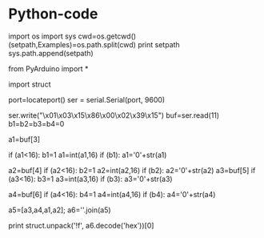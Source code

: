 # Python-code
import os
import sys
cwd=os.getcwd()
(setpath,Examples)=os.path.split(cwd)
print setpath
sys.path.append(setpath)

from PyArduino import *

import struct


port=locateport()
ser = serial.Serial(port, 9600)

ser.write("\x01\x03\x15\x86\x00\x02\x39\x15")
buf=ser.read(11)
b1=b2=b3=b4=0

a1=buf[3]

if (a1<16):
    b1=1
    a1=int(a1,16)
if (b1):
    a1='0'+str(a1)


a2=buf[4]
if (a2<16):
    b2=1
    a2=int(a2,16)
if (b2):
    a2='0'+str(a2)
    a3=buf[5]
if (a3<16):
    b3=1
    a3=int(a3,16)
if (b3):
    a3='0'+str(a3)

a4=buf[6]
if (a4<16):
    b4=1
    a4=int(a4,16)
if (b4):
    a4='0'+str(a4)


a5=[a3,a4,a1,a2];
a6=''.join(a5)


print struct.unpack('!f', a6.decode('hex'))[0]
